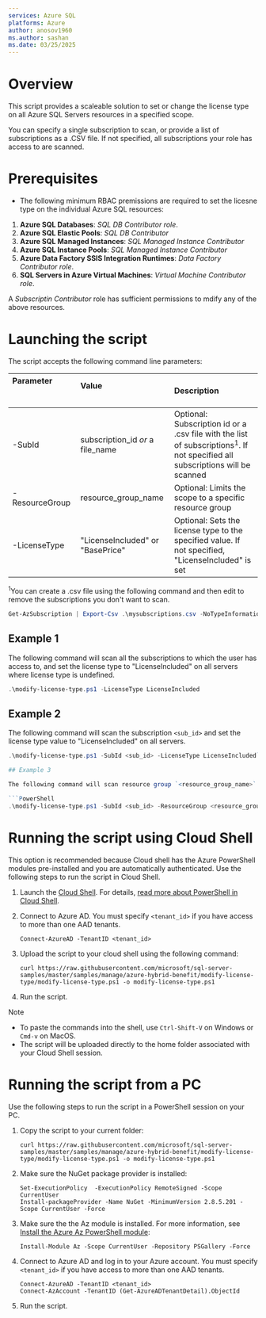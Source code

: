 ```yaml
---
services: Azure SQL
platforms: Azure
author: anosov1960
ms.author: sashan
ms.date: 03/25/2025
---
```



# Overview

This script provides a scaleable solution to set or change the license type on all Azure SQL Servers resources in a specified scope.

You can specify a single subscription to scan, or provide a list of subscriptions as a .CSV file.
If not specified, all subscriptions your role has access to are scanned.

# Prerequisites

- The following minimum RBAC premissions are required to set the licesne type on the individual Azure SQL resources:
1. **Azure SQL Databases**: *SQL DB Contributor role*. 
1. **Azure SQL Elastic Pools**: *SQL DB Contributor*
1. **Azure SQL Managed Instances**: *SQL Managed Instance Contributor*
1. **Azure SQL Instance Pools**: *SQL Managed Instance Contributor*
1. **Azure Data Factory SSIS Integration Runtimes**: *Data Factory Contributor role*.
1. **SQL Servers in Azure Virtual Machines**: *Virtual Machine Contributor role*. 

A *Subscriptin Contributor* role has sufficient permissions to mdify any of the above resources. 

# Launching the script

The script accepts the following command line parameters:

| **Parameter** &nbsp; &nbsp; &nbsp; &nbsp; &nbsp; &nbsp; &nbsp; &nbsp; &nbsp; &nbsp; &nbsp; &nbsp; &nbsp; &nbsp; &nbsp; &nbsp; &nbsp; &nbsp; &nbsp; &nbsp;  | **Value** &nbsp; &nbsp; &nbsp; &nbsp; &nbsp; &nbsp; &nbsp; &nbsp; &nbsp; &nbsp; &nbsp; &nbsp; &nbsp; &nbsp; &nbsp; &nbsp;&nbsp; &nbsp; &nbsp; &nbsp; &nbsp; &nbsp; &nbsp; &nbsp; &nbsp; &nbsp; &nbsp; &nbsp; &nbsp; &nbsp; &nbsp; &nbsp;&nbsp; &nbsp; &nbsp; &nbsp; | **Description** |
|:--|:--|:--|
|-SubId|subscription_id *or* a file_name|Optional: Subscription id or a .csv file with the list of subscriptions<sup>1</sup>. If not specified all subscriptions will be scanned|
|-ResourceGroup |resource_group_name|Optional: Limits the scope  to a specific resource group|
|-LicenseType | "LicenseIncluded" or "BasePrice"| Optional: Sets the license type to the specified value. If not specified, "LicenseIncluded" is set  |

<sup>1</sup>You can create a .csv file using the following command and then edit to remove the subscriptions you don't  want to scan.
```PowerShell
Get-AzSubscription | Export-Csv .\mysubscriptions.csv -NoTypeInformation
```

## Example 1

The following command will scan all the subscriptions to which the user has access to, and set the license type to "LicenseIncluded" on all servers where license type is undefined.

```PowerShell
.\modify-license-type.ps1 -LicenseType LicenseIncluded
```

## Example 2

The following command will scan the subscription `<sub_id>` and set the license type value to "LicenseIncluded" on all servers.

```PowerShell
.\modify-license-type.ps1 -SubId <sub_id> -LicenseType LicenseIncluded```

## Example 3

The following command will scan resource group `<resource_group_name>` in the subscription `<sub_id>`, set the license type value to "BasePrice".

```PowerShell
.\modify-license-type.ps1 -SubId <sub_id> -ResourceGroup <resource_group_name> -LicenseType BasePrice
```

# Running the script using Cloud Shell

This option is recommended because Cloud shell has the Azure PowerShell modules pre-installed and you are automatically authenticated.  Use the following steps to run the script in Cloud Shell.

1. Launch the [Cloud Shell](https://shell.azure.com/). For details, [read more about PowerShell in Cloud Shell](https://aka.ms/pscloudshell/docs).

1. Connect to Azure AD. You must specify `<tenant_id>` if you have access to more than one AAD tenants.

    ```console
   Connect-AzureAD -TenantID <tenant_id>
    ```

1. Upload the script to your cloud shell using the following command:

    ```console
    curl https://raw.githubusercontent.com/microsoft/sql-server-samples/master/samples/manage/azure-hybrid-benefit/modify-license-type/modify-license-type.ps1 -o modify-license-type.ps1
    ```

1. Run the script.

> [!NOTE]
> - To paste the commands into the shell, use `Ctrl-Shift-V` on Windows or `Cmd-v` on MacOS.
> - The script will be uploaded directly to the home folder associated with your Cloud Shell session.

# Running the script from a PC

Use the following steps to run the script in a PowerShell session on your PC.

1. Copy the script to your current folder:

    ```console
    curl https://raw.githubusercontent.com/microsoft/sql-server-samples/master/samples/manage/azure-hybrid-benefit/modify-license-type/modify-license-type.ps1 -o modify-license-type.ps1
    ```

1. Make sure the NuGet package provider is installed:

    ```console
    Set-ExecutionPolicy  -ExecutionPolicy RemoteSigned -Scope CurrentUser
    Install-packageProvider -Name NuGet -MinimumVersion 2.8.5.201 -Scope CurrentUser -Force
    ```

1. Make sure the the Az module is installed. For more information, see [Install the Azure Az PowerShell module](https://learn.microsoft.com/powershell/azure/install-az-ps):

    ```console
    Install-Module Az -Scope CurrentUser -Repository PSGallery -Force
    ```

1. Connect to Azure AD and log in to your Azure account. You must specify `<tenant_id>` if you have access to more than one AAD tenants.

    ```console
    Connect-AzureAD -TenantID <tenant_id>
    Connect-AzAccount -TenantID (Get-AzureADTenantDetail).ObjectId
    ```

1. Run the script. 
